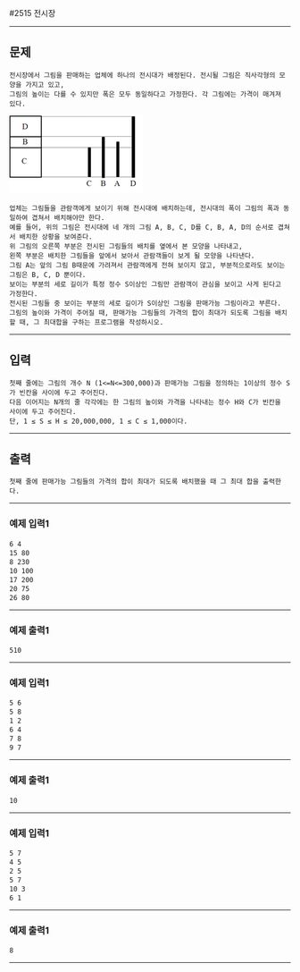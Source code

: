#2515 전시장

------------
## 문제
```
전시장에서 그림을 판매하는 업체에 하나의 전시대가 배정된다. 전시될 그림은 직사각형의 모양을 가지고 있고, 
그림의 높이는 다를 수 있지만 폭은 모두 동일하다고 가정한다. 각 그림에는 가격이 매겨져 있다.
```
![demo](./unun.png)
```
업체는 그림들을 관람객에게 보이기 위해 전시대에 배치하는데, 전시대의 폭이 그림의 폭과 동일하여 겹쳐서 배치해야만 한다. 
예를 들어, 위의 그림은 전시대에 네 개의 그림 A, B, C, D를 C, B, A, D의 순서로 겹쳐서 배치한 상황을 보여준다.
위 그림의 오른쪽 부분은 전시된 그림들의 배치를 옆에서 본 모양을 나타내고, 
왼쪽 부분은 배치한 그림들을 앞에서 보아서 관람객들이 보게 될 모양을 나타낸다. 
그림 A는 앞의 그림 B때문에 가려져서 관람객에게 전혀 보이지 않고, 부분적으로라도 보이는 그림은 B, C, D 뿐이다. 
보이는 부분의 세로 길이가 특정 정수 S이상인 그림만 관람객이 관심을 보이고 사게 된다고 가정한다. 
전시된 그림들 중 보이는 부분의 세로 길이가 S이상인 그림을 판매가능 그림이라고 부른다. 
그림의 높이와 가격이 주어질 때, 판매가능 그림들의 가격의 합이 최대가 되도록 그림을 배치할 때, 그 최대합을 구하는 프로그램을 작성하시오. 
```

------------
## 입력
```
첫째 줄에는 그림의 개수 N (1<=N<=300,000)과 판매가능 그림을 정의하는 1이상의 정수 S가 빈칸을 사이에 두고 주어진다. 
다음 이어지는 N개의 줄 각각에는 한 그림의 높이와 가격을 나타내는 정수 H와 C가 빈칸을 사이에 두고 주어진다. 
단, 1 ≤ S ≤ H ≤ 20,000,000, 1 ≤ C ≤ 1,000이다. 
```
------------
## 출력
```
첫째 줄에 판매가능 그림들의 가격의 합이 최대가 되도록 배치했을 때 그 최대 합을 출력한다. 
```
----------
### 예제 입력1

```
6 4
15 80
8 230
10 100
17 200
20 75
26 80
```
-------
### 예제 출력1
```
510
```

----------
### 예제 입력1

```
5 6
5 8
1 2
6 4
7 8
9 7
```
-------
### 예제 출력1
```
10
```
----------
### 예제 입력1

```
5 7
4 5
2 5
5 7
10 3
6 1
```
-------
### 예제 출력1
```
8
```
-----
